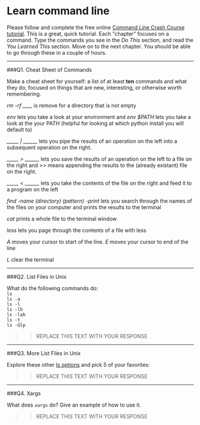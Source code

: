 # Learn command line

Please follow and complete the free online [Command Line Crash Course
tutorial](http://cli.learncodethehardway.org/book/). This is a great,
quick tutorial. Each "chapter" focuses on a command. Type the commands
you see in the _Do This_ section, and read the _You Learned This_
section. Move on to the next chapter. You should be able to go through
these in a couple of hours.

---

###Q1.  Cheat Sheet of Commands  

Make a cheat sheet for yourself: a list of at least **ten** commands and what they do, focused on things that are new, interesting, or otherwise worth remembering.

*rm -rf ____* is remove for a directory that is not empty

*env* lets you take a look at your environment and *env $PATH* lets you take a look at the your PATH (helpful for looking at which python install you will default to)

*_____ | ______* lets you pipe the results of an operation on the left into a subsequent operation on the right.

*_____ > ______* lets you save the results of an operation on the left to a file on the right and *>>* means appending the results to the (already existant) file on the right.

*_____ < ______* lets you take the contents of the file on the right and feed it to a program on the left

*find -name (directory) (pattern) -print* lets you search through the names of the files on your computer and prints the results to the terminal

*cat* prints a whole file to the terminal window

*less* lets you page through the contents of a file with less

*<CTRL> A* moves your cursor to start of the line. *<CTRL> E* moves your cursor to end of the line

*<CTRL> L* clear the terminal







---

###Q2.  List Files in Unix   

What do the following commands do:  
`ls`  
`ls -a`  
`ls -l`  
`ls -lh`  
`ls -lah`  
`ls -t`  
`ls -Glp`  

> > REPLACE THIS TEXT WITH YOUR RESPONSE

---

###Q3.  More List Files in Unix  

Explore these other [ls options](http://www.techonthenet.com/unix/basic/ls.php) and pick 5 of your favorites:

> > REPLACE THIS TEXT WITH YOUR RESPONSE

---

###Q4.  Xargs   

What does `xargs` do? Give an example of how to use it.

> > REPLACE THIS TEXT WITH YOUR RESPONSE

 

